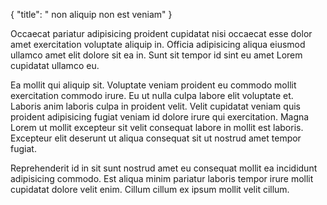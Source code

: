{
  "title": " non aliquip non est veniam"
}

Occaecat pariatur adipisicing proident cupidatat nisi occaecat esse dolor amet exercitation voluptate aliquip in. Officia adipisicing aliqua eiusmod ullamco amet elit dolore sit ea in. Sunt sit tempor id sint eu amet Lorem cupidatat ullamco eu.

Ea mollit qui aliquip sit. Voluptate veniam proident eu commodo mollit exercitation commodo irure. Eu ut nulla culpa labore elit voluptate et. Laboris anim laboris culpa in proident velit. Velit cupidatat veniam quis proident adipisicing fugiat veniam id dolore irure qui exercitation. Magna Lorem ut mollit excepteur sit velit consequat labore in mollit est laboris. Excepteur elit deserunt ut aliqua consequat sit ut nostrud amet tempor fugiat.

Reprehenderit id in sit sunt nostrud amet eu consequat mollit ea incididunt adipisicing commodo. Est aliqua minim pariatur laboris tempor irure mollit cupidatat dolore velit enim. Cillum cillum ex ipsum mollit velit cillum.